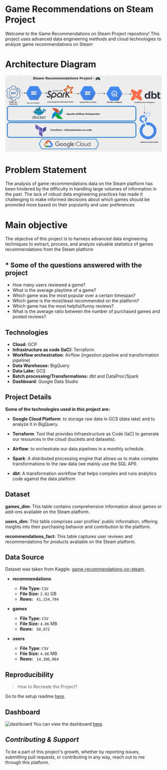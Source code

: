 # Game Recommendations on Steam Project
Welcome to the Game Recommendations on Steam Project repository! This project uses advanced data engineering methods and cloud technologies to analyze game recommendations on Steam

# Architecture Diagram

![alt text](https://github.com/JP2394/steam-recommendations-DE-project/blob/main/assets/architecture/architecture.gif)

# Problem Statement
The analysis of game recommendations data on the Steam platform has been hindered by the difficulty in handling large volumes of information in the past. The lack of robust data engineering practices has made it challenging to make informed decisions about which games should be promoted more based on their popularity and user preferences 

# Main objective
The objective of this project is to harness advanced data engineering techniques to extract, process, and analyze valuable statistics  of  games recommendations from the Steam platform

## * Some of the questions answered with the project

* How many users reviewed a game?
* What is the average playtime of a game?
* Which game was the most popular over a certain timespan?
* Which game is the most/least recommended on the platform?
* Which game has the most helpful/funny reviews? 
* What is the average ratio between the number of purchased games and posted reviews?


## Technologies
- **Cloud:** GCP
- **Infrastructure as code (IaC):** Terraform
- **Workflow orchestration**: Airflow (ingestion pipeline and transformation pipeline)
-   **Data Warehouse:** BigQuery
- **Data Lake:** GCS
- **Batch processing/Transformations:** dbt and DataProc/Spark 
- **Dashboard**: Google Data Studio

## Project Details

**Some of the technologies used in this project are:**

* **Google Cloud Platform**: to storage raw data in GCS (data lake) and to analyze it in BigQuery.

*  **Terraform**: Tool that provides Infraestructure as Code (IaC) to generate our resources in the cloud (buckets and datasets).

* **Airflow**: to orchestrate our data pipelines in a monthly schedule.

* **Spark**: A distributed processing engine that allows us to make complex transformations to the raw data (we mainly use the SQL API).

* **dbt**: A transformation workflow that helps compiles and runs analytics code against the data platform

## Dataset

**games_dim:** This table contains comprehensive information about games or add-ons available on the Steam platform. 

**users_dim:** This table comprises user profiles' public information, offering insights into their purchasing behavior and contribution to the platform.

**recommendations_fact:** This table captures user reviews and recommendations for products available on the Steam platform.


## Data Source

Dataset was taken from Kaggle: [game-recommendations-on-steam](https://www.kaggle.com/datasets/antonkozyriev/game-recommendations-on-steam).

 - **recommendations**
    - **File Type:** `CSV`
    - **File Size:** `2.02` GB
    - **Rows:** ` 41,154,794`

 - **games**
    - **File Type:** `CSV`
    - **File Size:** `4.86` MB
    - **Rows:** ` 50,872`

 - **users**
    - **File Type:** `CSV`
    - **File Size:** `4.86` MB
    - **Rows:** ` 14,306,064`


## Reproducibility 
>How to Recreate the Project? 

Go to the setup readme [here](/setup/README.md).


## Dashboard
![dashboard](../assets/dashboard/steam_recommendations_dashboard.png)
You can view the dashboard [here](https://lookerstudio.google.com/reporting/3ebc5e6e-5560-4cf6-98da-87e67b9a324a).

## _Contributing & Support_
To be a part of this project's growth, whether by reporting issues, submitting pull requests, or contributing in any way, reach out to me through this platform.

